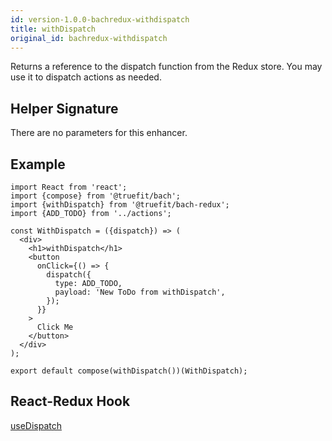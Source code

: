 ```yaml
---
id: version-1.0.0-bachredux-withdispatch
title: withDispatch
original_id: bachredux-withdispatch
---
```


Returns a reference to the dispatch function from the Redux store. You may use it to dispatch actions as needed.

## Helper Signature

There are no parameters for this enhancer.

## Example

```
import React from 'react';
import {compose} from '@truefit/bach';
import {withDispatch} from '@truefit/bach-redux';
import {ADD_TODO} from '../actions';

const WithDispatch = ({dispatch}) => (
  <div>
    <h1>withDispatch</h1>
    <button
      onClick={() => {
        dispatch({
          type: ADD_TODO,
          payload: 'New ToDo from withDispatch',
        });
      }}
    >
      Click Me
    </button>
  </div>
);

export default compose(withDispatch())(WithDispatch);
```

## React-Redux Hook

[useDispatch](https://react-redux.js.org/next/api/hooks#usedispatch)